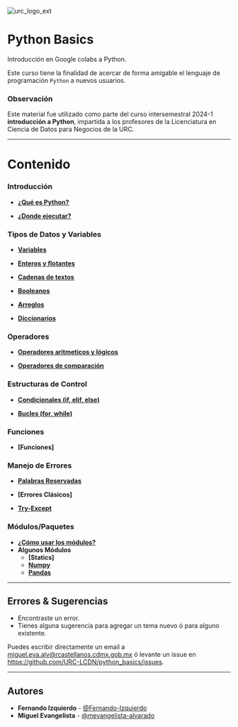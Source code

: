 ![urc_logo_ext](https://github.com/URC-LCDN/calculo_con_python/assets/28746720/776b5280-352f-42af-b356-16b02c5e21fc)

# Python Basics
Introducción en Google colabs a Python.

Este curso tiene la finalidad de acercar de forma amigable el lenguaje de programación `Python` a nuevos usuarios. 

### Observación 
Este material fue utilizado como parte del curso intersemestral 2024-1 __introducción a Python__, impartida a los profesores de la Licenciatura en Ciencia de Datos para Negocios de la URC. 
___

# Contenido

### Introducción 
   
 * **[¿Qué es Python?](https://github.com/URC-LCDN/python_basics/blob/main/Introduccion_Python.ipynb)**
   
 * **[¿Donde ejecutar?](https://github.com/URC-LCDN/python_basics/blob/main/Donde_Ejecutar_Python.ipynb)**  

### Tipos de Datos y Variables
 * **[Variables](https://github.com/URC-LCDN/python_basics/blob/main/Variables.ipynb)**
 
 * **[Enteros y flotantes](https://github.com/URC-LCDN/python_basics/blob/main/Variables_Int_Float.ipynb)**  

 * **[Cadenas de textos](https://github.com/URC-LCDN/python_basics/blob/main/Cadenas.ipynb)**  

 * **[Booleanos](https://github.com/URC-LCDN/python_basics/blob/main/Booleanos.ipynb)**  

 * **[Arreglos](https://github.com/URC-LCDN/python_basics/blob/main/Listas.ipynb)**  

 * **[Diccionarios](https://github.com/URC-LCDN/python_basics/blob/main/Diccionarios.ipynb)**  

### Operadores

 * **[Operadores aritmeticos y lógicos](https://github.com/URC-LCDN/python_basics/blob/main/Operadores_aritm%C3%A9ticos_y_l%C3%B3gicos.ipynb)**  

 * **[Operadores de comparación](https://github.com/URC-LCDN/python_basics/blob/main/Operadores_de_Comparacion.ipynb)**  
 
### Estructuras de Control

* **[Condicionales (if, elif, else)](https://github.com/URC-LCDN/python_basics/blob/main/Condicionales.ipynb)**  

* **[Bucles (for, while)](https://github.com/URC-LCDN/python_basics/blob/main/Ciclo_For_While.ipynb)**  

### Funciones
 * **[Funciones]**  

### Manejo de Errores 
 * **[Palabras Reservadas](https://github.com/URC-LCDN/python_basics/blob/main/Funciones_Nativas_y_Palabras_Reservadas.ipynb)**
   
 * **[Errores Clásicos]**
   
 * **[Try-Except](https://github.com/URC-LCDN/python_basics/blob/main/Manejos_de_Errores.ipynb)**

### Módulos/Paquetes

 * **[¿Cómo usar los módulos?](https://github.com/URC-LCDN/python_basics/blob/main/Importar_Modulos.ipynb)**  
 * **Algunos Módulos**  
     * **[Statics]**  
     * **[Numpy](https://github.com/URC-LCDN/python_basics/blob/main/Intro_Numpy.ipynb)**  
     * **[Pandas](https://github.com/URC-LCDN/python_basics/blob/main/Intro_Pandas_con_datos_del_sistema_Ajolote.ipynb)**  
___

## Errores & Sugerencias
 * Encontraste un error.
 * Tienes alguna sugerencia para agregar un tema nuevo ó para alguno existente.

Puedes escribir directamente un email a [miguel.eva.alv@rcastellanos.cdmx.gob.mx](mailto:miguel.eva.alv@rcastellanos.cdmx.gob.mx) ó levante un issue en https://github.com/URC-LCDN/python_basics/issues.
___

## Autores

 * **Fernando Izquierdo** - [@Fernando-Izquierdo](https://github.com/Fernando-Izquierdo)
 * **Miguel Evangelista** - [@mevangelista-alvarado](https://github.com/mevangelista-alvarado)
